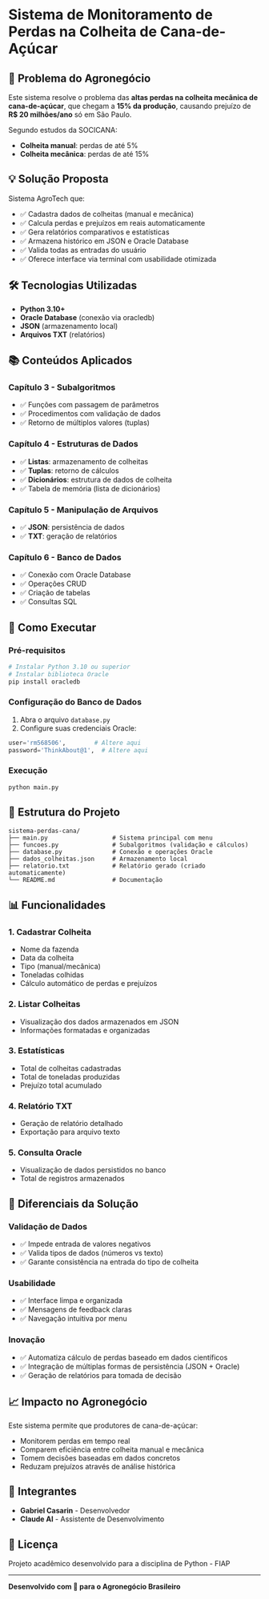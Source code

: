 # Sistema de Monitoramento de Perdas na Colheita de Cana-de-Açúcar

## 🌾 Problema do Agronegócio

Este sistema resolve o problema das **altas perdas na colheita mecânica de cana-de-açúcar**, que chegam a **15% da produção**, causando prejuízo de **R$ 20 milhões/ano** só em São Paulo.

Segundo estudos da SOCICANA:
- **Colheita manual**: perdas de até 5%
- **Colheita mecânica**: perdas de até 15%

## 💡 Solução Proposta

Sistema AgroTech que:
- ✅ Cadastra dados de colheitas (manual e mecânica)
- ✅ Calcula perdas e prejuízos em reais automaticamente
- ✅ Gera relatórios comparativos e estatísticas
- ✅ Armazena histórico em JSON e Oracle Database
- ✅ Valida todas as entradas do usuário
- ✅ Oferece interface via terminal com usabilidade otimizada

## 🛠️ Tecnologias Utilizadas

- **Python 3.10+**
- **Oracle Database** (conexão via oracledb)
- **JSON** (armazenamento local)
- **Arquivos TXT** (relatórios)

## 📚 Conteúdos Aplicados

### Capítulo 3 - Subalgoritmos
- ✅ Funções com passagem de parâmetros
- ✅ Procedimentos com validação de dados
- ✅ Retorno de múltiplos valores (tuplas)

### Capítulo 4 - Estruturas de Dados
- ✅ **Listas**: armazenamento de colheitas
- ✅ **Tuplas**: retorno de cálculos
- ✅ **Dicionários**: estrutura de dados de colheita
- ✅ Tabela de memória (lista de dicionários)

### Capítulo 5 - Manipulação de Arquivos
- ✅ **JSON**: persistência de dados
- ✅ **TXT**: geração de relatórios

### Capítulo 6 - Banco de Dados
- ✅ Conexão com Oracle Database
- ✅ Operações CRUD
- ✅ Criação de tabelas
- ✅ Consultas SQL

## 🚀 Como Executar

### Pré-requisitos
```bash
# Instalar Python 3.10 ou superior
# Instalar biblioteca Oracle
pip install oracledb
```

### Configuração do Banco de Dados
1. Abra o arquivo `database.py`
2. Configure suas credenciais Oracle:
```python
user='rm568506',        # Altere aqui
password='ThinkAbout@1',  # Altere aqui
```

### Execução
```bash
python main.py
```

## 📁 Estrutura do Projeto

```
sistema-perdas-cana/
├── main.py                  # Sistema principal com menu
├── funcoes.py               # Subalgoritmos (validação e cálculos)
├── database.py              # Conexão e operações Oracle
├── dados_colheitas.json     # Armazenamento local
├── relatorio.txt            # Relatório gerado (criado automaticamente)
└── README.md                # Documentação
```

## 📊 Funcionalidades

### 1. Cadastrar Colheita
- Nome da fazenda
- Data da colheita
- Tipo (manual/mecânica)
- Toneladas colhidas
- Cálculo automático de perdas e prejuízos

### 2. Listar Colheitas
- Visualização dos dados armazenados em JSON
- Informações formatadas e organizadas

### 3. Estatísticas
- Total de colheitas cadastradas
- Total de toneladas produzidas
- Prejuízo total acumulado

### 4. Relatório TXT
- Geração de relatório detalhado
- Exportação para arquivo texto

### 5. Consulta Oracle
- Visualização de dados persistidos no banco
- Total de registros armazenados

## 🎯 Diferenciais da Solução

### Validação de Dados
- ✅ Impede entrada de valores negativos
- ✅ Valida tipos de dados (números vs texto)
- ✅ Garante consistência na entrada do tipo de colheita

### Usabilidade
- ✅ Interface limpa e organizada
- ✅ Mensagens de feedback claras
- ✅ Navegação intuitiva por menu

### Inovação
- ✅ Automatiza cálculo de perdas baseado em dados científicos
- ✅ Integração de múltiplas formas de persistência (JSON + Oracle)
- ✅ Geração de relatórios para tomada de decisão

## 📈 Impacto no Agronegócio

Este sistema permite que produtores de cana-de-açúcar:
- Monitorem perdas em tempo real
- Comparem eficiência entre colheita manual e mecânica
- Tomem decisões baseadas em dados concretos
- Reduzam prejuízos através de análise histórica

## 👥 Integrantes

- **Gabriel Casarin** - Desenvolvedor
- **Claude AI** - Assistente de Desenvolvimento

## 📝 Licença

Projeto acadêmico desenvolvido para a disciplina de Python - FIAP

---

**Desenvolvido com 🌾 para o Agronegócio Brasileiro**
